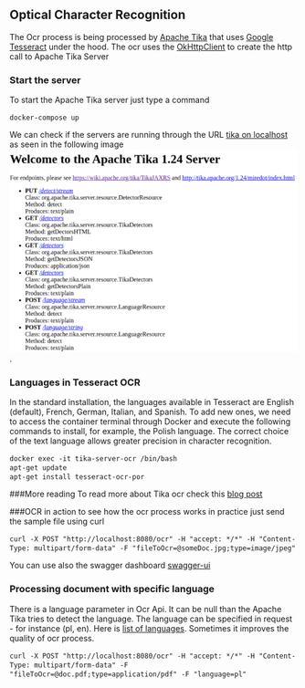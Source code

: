 ## Optical Character Recognition
The Ocr process is being processed by [Apache Tika](https://tika.apache.org/1.24/index.html) that uses [Google Tesseract](https://opensource.google/projects/tesseract) 
under the hood. The ocr uses the [OkHttpClient](https://square.github.io/okhttp) to create the http call to Apache Tika Server 

### Start the server
To start the Apache Tika server just type a command 
``` 
docker-compose up
```
We can check if the servers are running through the URL [tika on localhost](http://localhost:9998/) as seen in the following image ![alt text](tika_main.png).
### Languages in Tesseract OCR
In the standard installation, the languages available in Tesseract are English (default), French, German, Italian, and Spanish. To add new ones, we need to access the container terminal through Docker and execute the following commands to install, for example, the Polish language. The correct choice of the text language allows greater precision in character recognition.
```
docker exec -it tika-server-ocr /bin/bash
apt-get update
apt-get install tesseract-ocr-por
```
###More reading
To read more about Tika ocr check this [blog post](https://medium.com/@masreis/text-extraction-and-ocr-with-apache-tika-302464895e5f)

###OCR in action
to see how the ocr process works in practice just send the sample file using curl
```
curl -X POST "http://localhost:8080/ocr" -H "accept: */*" -H "Content-Type: multipart/form-data" -F "fileToOcr=@someDoc.jpg;type=image/jpeg"
```
You can use also the swagger dashboard [swagger-ui](http://localhost:8080/swagger-ui/)
### Processing document with specific language
There is a language parameter in Ocr Api. It can be null than the Apache Tika tries to detect the language.
The language can be specified in request - for instance (pl, en). Here is [list of languages](https://github.com/TakahikoKawasaki/nv-i18n/blob/master/src/main/java/com/neovisionaries/i18n/LanguageCode.java).
Sometimes it improves the quality of ocr process.
``` 
curl -X POST "http://localhost:8080/ocr" -H "accept: */*" -H "Content-Type: multipart/form-data" -F "fileToOcr=@doc.pdf;type=application/pdf" -F "language=pl" 
```